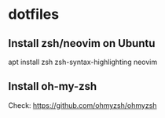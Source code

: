 # dotfiles

## Install zsh/neovim on Ubuntu

apt install zsh zsh-syntax-highlighting neovim

## Install oh-my-zsh

Check: https://github.com/ohmyzsh/ohmyzsh
